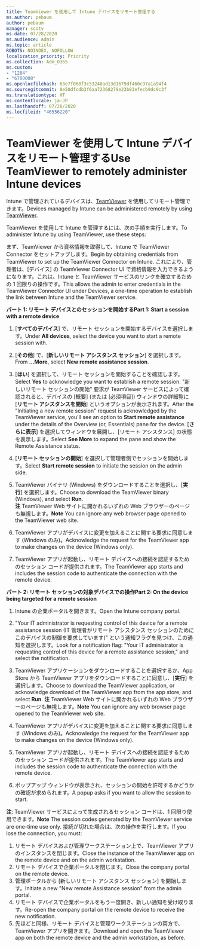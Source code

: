 ```yaml
---
title: TeamViewer を使用して Intune デバイスをリモート管理する
ms.author: pebaum
author: pebaum
manager: scotv
ms.date: 07/28/2020
ms.audience: Admin
ms.topic: article
ROBOTS: NOINDEX, NOFOLLOW
localization_priority: Priority
ms.collection: Adm_O365
ms.custom:
- "1284"
- "6700008"
ms.openlocfilehash: 63e7f068f3c53240ad13d1679df460c97a1a94f4
ms.sourcegitcommit: 0e50dfcdb3f6aa72368279e23b83efecb9dc9c3f
ms.translationtype: HT
ms.contentlocale: ja-JP
ms.lasthandoff: 07/28/2020
ms.locfileid: "46556220"
---
```

# <a name="use-teamviewer-to-remotely-administer-intune-devices"></a><span data-ttu-id="1ef60-102">TeamViewer を使用して Intune デバイスをリモート管理する</span><span class="sxs-lookup"><span data-stu-id="1ef60-102">Use TeamViewer to remotely administer Intune devices</span></span>

<span data-ttu-id="1ef60-103">Intune で管理されているデバイスは、[TeamViewer](https://www.teamviewer.com/) を使用してリモート管理できます。</span><span class="sxs-lookup"><span data-stu-id="1ef60-103">Devices managed by Intune can be administered remotely by using [TeamViewer](https://www.teamviewer.com/).</span></span>

<span data-ttu-id="1ef60-104">TeamViewer を使用して Intune を管理するには、次の手順を実行します。</span><span class="sxs-lookup"><span data-stu-id="1ef60-104">To administer Intune by using TeamViewer, use these steps:</span></span> 

<span data-ttu-id="1ef60-105">まず、TeamViewer から資格情報を取得して、Intune で TeamViewer Connector をセットアップします。</span><span class="sxs-lookup"><span data-stu-id="1ef60-105">Begin by obtaining credentials from TeamViewer to set up the TeamViewer Connector on Intune.</span></span> <span data-ttu-id="1ef60-106">これにより、管理者は、[デバイス] の TeamViewer Connector UI で資格情報を入力できるようになります。これは、Intune と TeamViewer サービスのリンクを確立するための 1 回限りの操作です。</span><span class="sxs-lookup"><span data-stu-id="1ef60-106">This allows the admin to enter credentials in the TeamViewer Connector UI under Devices, a one-time operation to establish the link between Intune and the TeamViewer service.</span></span>

<span data-ttu-id="1ef60-107">**パート 1: リモート デバイスとのセッションを開始する**</span><span class="sxs-lookup"><span data-stu-id="1ef60-107">**Part 1: Start a session with a remote device**</span></span>

1. <span data-ttu-id="1ef60-108">[**すべてのデバイス**] で、リモート セッションを開始するデバイスを選択します。</span><span class="sxs-lookup"><span data-stu-id="1ef60-108">Under **All devices**, select the device you want to start a remote session with.</span></span>
2. <span data-ttu-id="1ef60-109">[**その他**] で、[**新しいリモート アシスタンス セッション**] を選択します。</span><span class="sxs-lookup"><span data-stu-id="1ef60-109">From  **…More**, select **New remote assistance session**.</span></span>
3. <span data-ttu-id="1ef60-110">[**はい**] を選択して、リモート セッションを開始することを確認します。</span><span class="sxs-lookup"><span data-stu-id="1ef60-110">Select **Yes** to acknowledge you want to establish a remote session.</span></span>
    <span data-ttu-id="1ef60-111">"新しいリモート セッションの開始" 要求が TeamViewer サービスによって確認されると、デバイスの [概要] (または [必須項目]) ウィンドウの詳細覧に [**リモート アシスタンスを開始**] というオプションが表示されます。</span><span class="sxs-lookup"><span data-stu-id="1ef60-111">After the "Initiating a new remote session" request is acknowledged by the TeamViewer service, you'll see an option to **Start remote assistance** under the details of the Overview (or, Essentials) pane for the device.</span></span> <span data-ttu-id="1ef60-112">[**さらに表示**] を選択してウィンドウを展開し、[リモート アシスタンス] の状態を表示します。</span><span class="sxs-lookup"><span data-stu-id="1ef60-112">Select **See More** to expand the pane and show the Remote Assistance status.</span></span>
4. <span data-ttu-id="1ef60-113">[**リモート セッションの開始**] を選択して管理者側でセッションを開始します。</span><span class="sxs-lookup"><span data-stu-id="1ef60-113">Select **Start remote session** to initiate the session on the admin side.</span></span>
5. <span data-ttu-id="1ef60-114">TeamViewer バイナリ (Windows) をダウンロードすることを選択し、[**実行**] を選択します。</span><span class="sxs-lookup"><span data-stu-id="1ef60-114">Choose to download the TeamViewer binary (Windows), and select **Run**.</span></span><br/>
    <span data-ttu-id="1ef60-115">**注** TeamViewer Web サイトに開かれるいずれの Web ブラウザーのページも無視します。</span><span class="sxs-lookup"><span data-stu-id="1ef60-115">**Note** You can ignore any web browser page opened to the TeamViewer web site.</span></span>

6. <span data-ttu-id="1ef60-116">TeamViewer アプリがデバイスに変更を加えることに関する要求に同意します (Windows のみ)。</span><span class="sxs-lookup"><span data-stu-id="1ef60-116">Acknowledge the request for the TeamViewer app to make changes on the device (Windows only).</span></span>
7. <span data-ttu-id="1ef60-117">TeamViewer アプリが起動し、リモート デバイスへの接続を認証するためのセッション コードが提供されます。</span><span class="sxs-lookup"><span data-stu-id="1ef60-117">The TeamViewer app starts and includes the session code to authenticate the connection with the remote device.</span></span>

<span data-ttu-id="1ef60-118">**パート 2: リモート セッションの対象デバイスでの操作**</span><span class="sxs-lookup"><span data-stu-id="1ef60-118">**Part 2: On the device being targeted for a remote session**</span></span>

1. <span data-ttu-id="1ef60-119">Intune の企業ポータルを開きます。</span><span class="sxs-lookup"><span data-stu-id="1ef60-119">Open the Intune company portal.</span></span>
2. <span data-ttu-id="1ef60-120">"Your IT administrator is requesting control of this device for a remote assistance session (IT 管理者がリモート アシスタンス セッションのためにこのデバイスの制御を要求しています)" という通知フラグを見つけ、この通知を選択します。</span><span class="sxs-lookup"><span data-stu-id="1ef60-120">Look for a notification flag: "Your IT administrator is requesting control of this device for a remote assistance session," and select the notification.</span></span>
3. <span data-ttu-id="1ef60-121">TeamViewer アプリケーションをダウンロードすることを選択するか、App Store から TeamViewer アプリをダウンロードすることに同意し、[**実行**] を選択します。</span><span class="sxs-lookup"><span data-stu-id="1ef60-121">Choose to download the TeamViewer application, or acknowledge download of the TeamViewer app from the app store, and select **Run**.</span></span>
    <span data-ttu-id="1ef60-122">**注** TeamViewer Web サイトに開かれるいずれの Web ブラウザーのページも無視します。</span><span class="sxs-lookup"><span data-stu-id="1ef60-122">**Note** You can ignore any web browser page opened to the TeamViewer web site.</span></span>

4. <span data-ttu-id="1ef60-123">TeamViewer アプリがデバイスに変更を加えることに関する要求に同意します (Windows のみ)。</span><span class="sxs-lookup"><span data-stu-id="1ef60-123">Acknowledge the request for the TeamViewer app to make changes on the device (Windows only).</span></span>
5. <span data-ttu-id="1ef60-124">TeamViewer アプリが起動し、リモート デバイスへの接続を認証するためのセッション コードが提供されます。</span><span class="sxs-lookup"><span data-stu-id="1ef60-124">The TeamViewer app starts and includes the session code to authenticate the connection with the remote device.</span></span>
6. <span data-ttu-id="1ef60-125">ポップアップ ウィンドウが表示され、セッションの開始を許可するかどうかの確認が求められます。</span><span class="sxs-lookup"><span data-stu-id="1ef60-125">A popup asks if you want to allow the session to start.</span></span>

<span data-ttu-id="1ef60-126">**注**: TeamViewer サービスによって生成されるセッション コードは、1 回限り使用できます。</span><span class="sxs-lookup"><span data-stu-id="1ef60-126">**Note** The session codes generated by the TeamViewer service are one-time use only.</span></span> <span data-ttu-id="1ef60-127">接続が切れた場合は、次の操作を実行します。</span><span class="sxs-lookup"><span data-stu-id="1ef60-127">If you lose the connection, you must:</span></span>

1. <span data-ttu-id="1ef60-128">リモート デバイスおよび管理ワークステーション上で、TeamViewer アプリのインスタンスを閉じます。</span><span class="sxs-lookup"><span data-stu-id="1ef60-128">Close the instance of the TeamViewer app on the remote device and on the admin workstation.</span></span>
2. <span data-ttu-id="1ef60-129">リモート デバイスで企業ポータルを閉じます。</span><span class="sxs-lookup"><span data-stu-id="1ef60-129">Close the company portal on the remote device.</span></span>
3. <span data-ttu-id="1ef60-130">管理ポータルから [新しいリモート アシスタンス セッション] を開始します。</span><span class="sxs-lookup"><span data-stu-id="1ef60-130">Initiate a new "New remote Assistance session" from the admin portal.</span></span>
4. <span data-ttu-id="1ef60-131">リモート デバイスで企業ポータルをもう一度開き、新しい通知を受け取ります。</span><span class="sxs-lookup"><span data-stu-id="1ef60-131">Re-open the company portal on the remote device to receive the new notification.</span></span>
5. <span data-ttu-id="1ef60-132">先ほどと同様、リモート デバイスと管理ワークステーションの両方で、TeamViewer アプリを開きます。</span><span class="sxs-lookup"><span data-stu-id="1ef60-132">Download and open the TeamViewer app on both the remote device and the admin workstation, as before.</span></span>